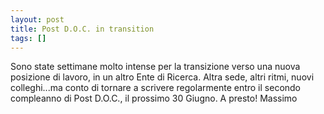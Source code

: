 ```yaml
---
layout: post
title: Post D.O.C. in transition
tags: []
---
```


Sono state settimane molto intense per la transizione verso una nuova posizione di lavoro, in un altro Ente di Ricerca. Altra sede, altri ritmi, nuovi colleghi...ma conto di tornare a scrivere regolarmente entro il secondo compleanno di Post D.O.C., il prossimo 30 Giugno.
A presto!
Massimo
